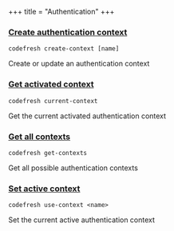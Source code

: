 +++
title = "Authentication"
+++

### [Create authentication context](create-authentication-context)
`codefresh create-context [name]`

Create or update an authentication context

### [Get activated context](get-activated-context)
`codefresh current-context`

Get the current activated authentication context

### [Get all contexts](get-all-contexts)
`codefresh get-contexts`

Get all possible authentication contexts

### [Set active context](set-active-context)
`codefresh use-context <name>`

Set the current active authentication context

